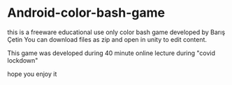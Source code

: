 # Android-color-bash-game

this is a freeware educational use only color bash game developed by Barış Çetin
You can download files as zip and open in unity to edit content.

This game was developed during 40 minute online lecture during "covid lockdown"

hope you enjoy it
